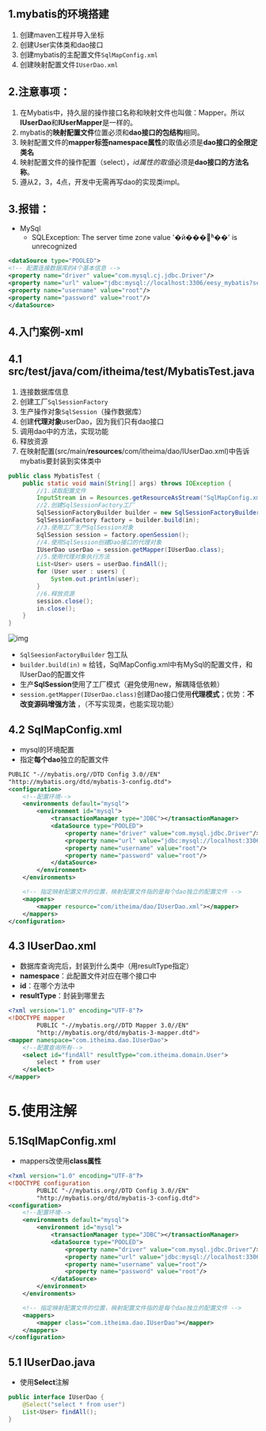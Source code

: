 ## 1.mybatis的环境搭建

1. 创建maven工程并导入坐标
2. 创建User实体类和dao接口
3. 创建mybatis的主配置文件`SqlMapConfig.xml` 
4. 创建映射配置文件`IUserDao.xml` 

## 2.注意事项：

1. 在Mybatis中，持久层的操作接口名称和映射文件也叫做：Mapper。所以**IUserDao**和**IUserMapper**是一样的。
2. mybatis的**映射配置文件**位置必须和**dao接口的包结构**相同。
3. 映射配置文件的**mapper标签namespace属性**的取值必须是**dao接口的全限定类名**
4. 映射配置文件的操作配置（select），*id属性的取值*必须是**dao接口的方法名称**。
5. 遵从2，3，4点，开发中无需再写dao的实现类impl。

## 3.报错：

* MySql
  * SQLException: The server time zone value '�й���׼ʱ��' is unrecognized

```xml
<dataSource type="POOLED">
<!-- 配置连接数据库的4个基本信息 -->
<property name="driver" value="com.mysql.cj.jdbc.Driver"/>
<property name="url" value="jdbc:mysql://localhost:3306/eesy_mybatis?serverTimezone=UTC"/>
<property name="username" value="root"/>
<property name="password" value="root"/>
</dataSource>
```

## 4.入门案例-xml

## 4.1 src/test/java/com/itheima/test/MybatisTest.java

1. 连接数据库信息
2. 创建工厂`SqlSessionFactory`
3. 生产操作对象`SqlSession`（操作数据库）
4. 创建**代理对象**userDao，因为我们只有dao接口
5. 调用dao中的方法，实现功能
6. 释放资源
7. 在映射配置(src/main/**resources**/com/itheima/dao/IUserDao.xml)中告诉mybatis要封装到实体类中

```java
public class MybatisTest {
    public static void main(String[] args) throws IOException {
        //1.读取配置文件
        InputStream in = Resources.getResourceAsStream("SqlMapConfig.xml");
        //2.创建SqlSessionFactory工厂
        SqlSessionFactoryBuilder builder = new SqlSessionFactoryBuilder();
        SqlSessionFactory factory = builder.build(in);
        //3.使用工厂生产SqlSession对象
        SqlSession session = factory.openSession();
        //4.使用SqlSession创建Dao接口的代理对象
        IUserDao userDao = session.getMapper(IUserDao.class);
        //5.使用代理对象执行方法
        List<User> users = userDao.findAll();
        for (User user : users) {
            System.out.println(user);
        }
        //6.释放资源
        session.close();
        in.close();
    }
}
```

![img](https://gblobscdn.gitbook.com/assets%2F-MHOVCUl47_HjsYQ0j1H%2F-MJIe7AoPHv1K2uRgL_X%2F-MJIn_8J45DS2vJHE9aW%2F入门案例的分析.png?alt=media&token=5bb724d4-1b98-4d73-b199-aee1a15a5009)

- `SqlSeesionFactoryBuilder` 包工队
- `builder.build(in)` ≈ 给钱，SqlMapConfig.xml中有MySql的配置文件，和IUserDao的配置文件
- 生产**SqlSession**使用了工厂模式（避免使用new，解耦降低依赖）
- `session.getMapper(IUserDao.class)`创建Dao接口使用**代理模式**；优势：**不改变源码增强方法** ，（不写实现类，也能实现功能）

## 4.2 SqlMapConfig.xml

- mysql的环境配置
- 指定**每个dao**独立的配置文件

```xml
PUBLIC "-//mybatis.org//DTD Config 3.0//EN"
"http://mybatis.org/dtd/mybatis-3-config.dtd">
<configuration>
    <!--配置环境-->
    <environments default="mysql">
        <environment id="mysql">
            <transactionManager type="JDBC"></transactionManager>
            <dataSource type="POOLED">
                <property name="driver" value="com.mysql.jdbc.Driver"/>
                <property name="url" value="jdbc:mysql://localhost:3306/eesy_mybatis"/>
                <property name="username" value="root"/>
                <property name="password" value="root"/>
            </dataSource>
        </environment>
    </environments>

    <!-- 指定映射配置文件的位置，映射配置文件指的是每个dao独立的配置文件 -->
    <mappers>
        <mapper resource="com/itheima/dao/IUserDao.xml"></mapper>
    </mappers>
</configuration>
```

## 4.3 IUserDao.xml

- 数据库查询完后，封装到什么类中（用resultType指定）
- **namespace**：此配置文件对应在哪个接口中
- **id**：在哪个方法中
- **resultType**：封装到哪里去

```xml
<?xml version="1.0" encoding="UTF-8"?>
<!DOCTYPE mapper
        PUBLIC "-//mybatis.org//DTD Mapper 3.0//EN"
        "http://mybatis.org/dtd/mybatis-3-mapper.dtd">
<mapper namespace="com.itheima.dao.IUserDao">
    <!--配置查询所有-->
    <select id="findAll" resultType="com.itheima.domain.User">
        select * from user
    </select>
</mapper>
```

# 5.使用注解

## 5.1SqlMapConfig.xml

- mappers改使用**class属性**

```xml
<?xml version="1.0" encoding="UTF-8"?>
<!DOCTYPE configuration
        PUBLIC "-//mybatis.org//DTD Config 3.0//EN"
        "http://mybatis.org/dtd/mybatis-3-config.dtd">
<configuration>
    <!--配置环境-->
    <environments default="mysql">
        <environment id="mysql">
            <transactionManager type="JDBC"></transactionManager>
            <dataSource type="POOLED">
                <property name="driver" value="com.mysql.jdbc.Driver"/>
                <property name="url" value="jdbc:mysql://localhost:3306/eesy_mybatis"/>
                <property name="username" value="root"/>
                <property name="password" value="root"/>
            </dataSource>
        </environment>
    </environments>

    <!-- 指定映射配置文件的位置，映射配置文件指的是每个dao独立的配置文件 -->
    <mappers>
        <mapper class="com.itheima.dao.IUserDao"></mapper>
    </mappers>
</configuration>
```

## 5.1 IUserDao.java

- 使用**Select**注解

```java
public interface IUserDao {
    @Select("select * from user")
    List<User> findAll();
}
```

